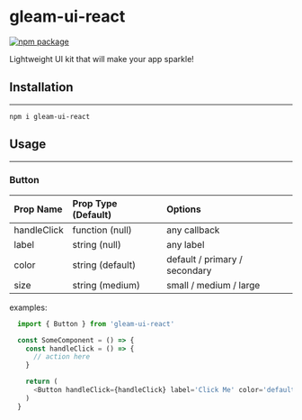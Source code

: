 # gleam-ui-react

[![npm package][npm-badge]][npm]

Lightweight UI kit that will make your app sparkle!

## Installation
---
 `npm i gleam-ui-react`

## Usage
---

### Button

| Prop Name      | Prop Type (Default)     | Options                       |
| :------------- | :---------------------- | :---------------------------- |
| handleClick    | function (null)         | any callback                  |
| label          | string (null)           | any label                     |
| color          | string (default)        | default / primary / secondary |
| size           | string (medium)         | small / medium / large        |

examples:
```js
  import { Button } from 'gleam-ui-react'

  const SomeComponent = () => {
    const handleClick = () => {
      // action here
    }

    return (
      <Button handleClick={handleClick} label='Click Me' color='default' size='medium' />
    )
  }
```


[npm-badge]: https://img.shields.io/npm/v/npm-package.png?style=flat-square
[npm]: https://www.npmjs.org/package/gleam-ui-react

